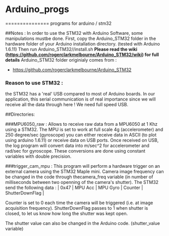 # Arduino_progs
===============
programs for arduino / stm32

##Notes : 
In order to use the STM32 with Arduino Software, some manipulations mustbe done.
First, copy the Arduino_STM32 folder in the hardware folder of your Arduino installation directory. (tested with Arduino 1.6.11)
Then run Arduino_STM32/<linux version>/install.sh
**Please read the wiki (https://github.com/rogerclarkmelbourne/Arduino_STM32/wiki) for full details**
Arduino_STM32 folder originialy comes from : 
* https://github.com/rogerclarkmelbourne/Arduino_STM32

### Reason to use STM32 :
the STM32 has a 'real' USB compared to most of Arduino boards. In our application, this serial communication is of real importance since we will receive all the data through here ! We need full speed USB.

##Directories:

###MPU6050_raw :
	Allows to receive raw data from a MPU6050 at 1 Khz using a STM32.
	The MPU is set to work at full scale 4g (accelerometer) and 250 degree/sec (gyroscope)
	you can either receive data in ASCII (to plot using arduino 1.6.11) or receive data on USB ports.
	Once received on USB, the log program will convert data into m/sec^2 for accelerometer and rad/sec for gyroscope. These conversions are done using constant variables with double precision.

###trigger_cam_mpu :
	This program will perform a hardware trigger on an external camera using the STM32 Maple mini.
	Camera image frequency can be changed in the code through thecamera_freq variable (in number of milliseconds between two openning of the camera's shutter).
	The STM32 send the following data :
| 0x47 | MPU Acc | MPU Gyro | Counter | ShutterDownFlag |

Counter is set to 0 each time the camera will be triggered (i.e. at image acquisition frequency).
ShutterDownFlag passes to 1 when shutter is closed, to let us know how long the shutter was kept open. 

The shutter value can also be changed in the Arduino code. (shutter_value variable)


